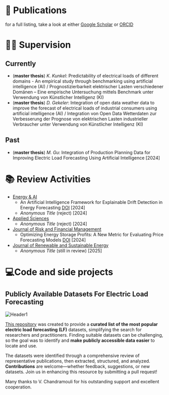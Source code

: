# 🔬 Publications
for a full listing, take a look at either [Google Scholar](https://scholar.google.de/citations?user=6h9XLFwAAAAJ&hl=de&oi=ao) or [ORCID](https://orcid.org/0000-0002-6265-9877)

# 👨‍🎓 Supervision
## Currently
- (**master thesis**) *K. Kunkel*: Predictability of electrical loads of different domains - An empirical study through benchmarking using artificial intelligence (AI) / Prognostizierbarkeit elektrischer Lasten verschiedener Domänen – Eine empirische Untersuchung mittels Benchmark unter Verwendung von Künstlicher Intelligenz (KI)
- (**master thesis**) *D. Gekeler*: Integration of open data weather data to improve the forecast of electrical loads of industrial consumers using artificial intelligence (AI) / Integration von Open Data Wetterdaten zur Verbesserung der Prognose von elektrischen Lasten industrieller Verbraucher unter Verwendung von Künstlicher Intelligenz (KI)
  
## Past
- (**master thesis**) *M. Gu*: Integration of Production Planning Data for Improving Electric Load Forecasting Using Artificial Intelligence [2024]

# 📚 Review Activities
- [Energy & AI](https://www.sciencedirect.com/journal/energy-and-ai)
  - An Artificial Intelligence Framework for Explainable Drift Detection in Energy Forecasting [DOI](https://doi.org/10.1016/j.egyai.2024.100403) [2024]
  - *Anonymous Title* (reject) [2024]  
- [Applied Sciences](https://www.mdpi.com/journal/applsci)
  - *Anonymous Title* (reject) [2024]  
- [Journal of Risk and Financial Management](https://www.mdpi.com/journal/jrfm)
  - Optimizing Energy Storage Profits: A New Metric for Evaluating Price Forecasting Models [DOI](https://doi.org/10.3390/jrfm17120538) [2024]
- [Journal of Renewable and Sustainable Energy](https://pubs.aip.org/aip/jrse)
  - *Anonymous Title* (still in review) [2025]


# 💻Code and side projects
## Publicly Available Datasets For Electric Load Forecasting
![Header1](https://github.com/user-attachments/assets/d06fd4a8-9dea-462b-bc8f-ce1002430c12)

[This repository](https://github.com/LSB-dev/Publicly-Available-Datasets-For-Electric-Load-Forecasting) was created to provide a **curated list of the most popular electric load forecasting (LF)** datasets, simplifying the search for researchers and practitioners. Finding suitable datasets can be challenging, so the goal was to identify and **make publicly accessible data easier** to locate and use.

The datasets were identified through a comprehensive review of representative publications, then extracted, structured, and analyzed. **Contributions** are welcome—whether feedback, suggestions, or new datasets. Join us in enhancing this resource by submitting a pull request!

Many thanks to V. Chandramouli for his outstanding support and excellent cooperation.


